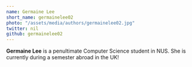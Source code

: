 ```yaml
---
name: Germaine Lee
short_name: germainelee02
photo: "/assets/media/authors/germainelee02.jpg"
twitter: nil
github: germainelee02
---
```


**Germaine Lee** is a penultimate Computer Science student in NUS. She is currently during a semester abroad in the UK!
